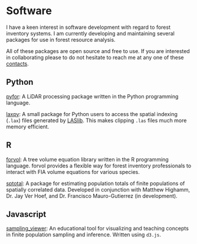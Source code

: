 # Software

I have a keen interest in software development with regard to forest inventory systems.
I am currently developing and maintaining several packages for use in forest resource
analysis.

All of these packages are open source and free to use. If you are interested in
collaborating please to do not hesitate to reach me at any one of these 
[contacts](contact).

## Python

[pyfor](https://github.com/brycefrank/PyFor): A LiDAR processing package written
in the Python programming language.

[laxpy](https://github/com/brycefrank/laxpy): A small package for Python users
to access the spatial indexing (`.lax`) files generated by [LASlib](https://github.com/LAStools/LAStools/tree/master/LASlib).
This makes clipping `.las` files much more memory efficient.

## R

[forvol](https://github.com/brycefrank/forvol): A tree volume equation library
written in the R programming language. forvol provides a flexible way for forest
inventory professionals to interact with FIA volume equations for various species. 

[sptotal](https://github.com/highamm/sptotal): A package for estimating population totals of finite populations
of spatially correlated data. Developed in conjunction with Matthew Highamm,
Dr. Jay Ver Hoef, and Dr. Francisco Mauro-Gutierrez (in development).

## Javascript

[sampling_viewer](https://github.com/brycefrank/sampling_viewer): An educational tool
for visualizing and teaching concepts in finite population sampling and inference. Written using
`d3.js`.
